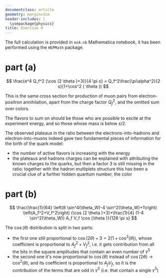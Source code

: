 ```yaml
---
documentclass: article
geometry: margin=3cm
header-includes: |
  \usepackage{physics}
title: Exercise 4
---
```


<!--compile with:-->
<!--pandoc -s -o README.pdf README.md-->

The full calculation is provided in `ex4.nb` Mathematica notebook, it has been
performed using the `HEPMath` package.

# part (a)

$$
\frac{e^4 Q_f^2 (\cos (2 \theta )+3)}{4 \pi  s} =  Q_f^2\frac{\pi\alpha^2}{2 s}(1+\cos^2 ( \theta ))
$$

This is the same cross section for production of muon pairs from
electron-positron annihilation, apart from the charge factor $Q_f^2$, and the
omitted sum over colors.

The flavors to sum on should be those who are possible to excite at the
experiment energy, and so those whose mass is below $s/2$.

The observed plateaus in the ratio between the electrons-into-hadrons and
electron-into-muons indeed gave two fundamental pieces of information for the
birth of the quark model:

- the number of active flavors is increasing with the energy
- the plateaus and hadrons charges can be explained with attributing the known
  charges to the quarks, but then a factor $3$ is still missing in the ratio:
  together with the hadron multiplets structure this has been a crucial clue of
  a further hidden quantum number, the color

# part (b)

$$
\frac{\frac{1}{64} \left(8 \sin^4(\theta_W)-4 \sin^2(\theta_W)+1\right)
\left(A_f^2+V_f^2\right) (\cos (2 \theta )+3)+\frac{1}{4} (1-4
\sin^2(\theta_W)) A_f V_f \cos (\theta )}{128 \pi  s}
$$

The $\cos (\theta)$ distribution is split in two parts:

- the first one still proportional to $\cos (2 \theta) + 3 = 2 (1 +
  \cos^2(\theta))$, whose coefficient is proportional to $A_f^2 + V_f^2$, i.e.
  it gets contribution from all the bits in the square amplitudes that contain
  an even number of $\gamma^5$
- the second one it's now proportional to $\cos(\theta)$ instead of
  $\cos(2\theta) \to \cos^2(\theta)$, and its coefficient is proportional to
  $A_f V_f$, so it is the contribution of the terms that are odd in $\gamma^5$
  (i.e. that contain a single $\gamma^5$)
